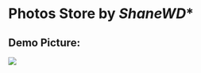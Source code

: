 # **Photos Store** by *ShaneWD**
## Demo Picture:
<image src="https://github.com/ShaneWD/photos_store/blob/main/pic.png">

